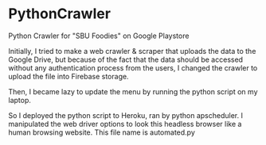 # PythonCrawler
Python Crawler for "SBU Foodies" on Google Playstore 

Initially, I tried to make a web crawler & scraper that uploads the data to the Google Drive, but because of the fact that the data should be accessed without any authentication process from the users, I changed the crawler to upload the file into Firebase storage.

Then, I became lazy to update the menu by running the python script on my laptop.

So I deployed the python script to Heroku, ran by python apscheduler. I manipulated the web driver options to look this headless browser like a human browsing website. This file name is automated.py
